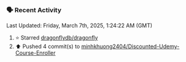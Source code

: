 ### 🗣 Recent Activity

<!--RECENT_ACTIVITY:last_update-->
Last Updated: Friday, March 7th, 2025, 1:24:22 AM (GMT)
<!--RECENT_ACTIVITY:last_update_end-->
<!--RECENT_ACTIVITY:start-->
1. ⭐ Starred [dragonflydb/dragonfly](https://github.com/dragonflydb/dragonfly)<br>
2. ⬆️ Pushed 4 commit(s) to [minhkhuong2404/Discounted-Udemy-Course-Enroller](https://github.com/minhkhuong2404/Discounted-Udemy-Course-Enroller)<br>
<!--RECENT_ACTIVITY:end-->
